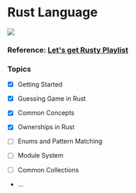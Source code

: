 
# <div>Rust Language</div>
<img  src="https://img.shields.io/badge/Rust-000000?style=for-the-badge&logo=rust&logoColor=white">

### Reference: [Let's get Rusty Playlist](https://www.youtube.com/watch?v=VFIOSWy93H0&list=PLai5B987bZ9CoVR-QEIN9foz4QCJ0H2Y8&index=4)

### Topics

- [x] Getting Started

- [x] Guessing Game in Rust

- [x] Common Concepts

- [x] Ownerships in Rust

- [ ] Enums and Pattern Matching

- [ ] Module System

- [ ] Common Collections

- ...
